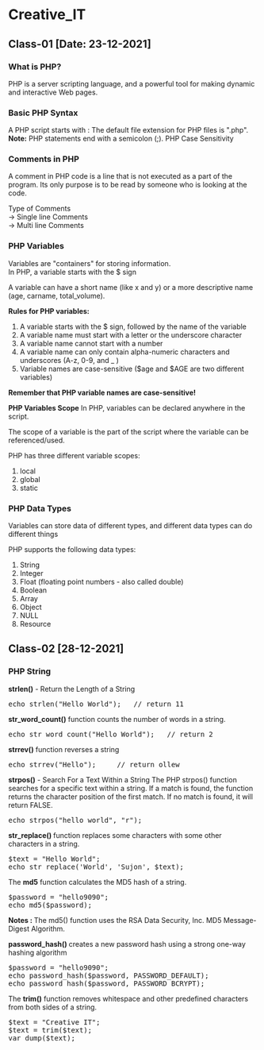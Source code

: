 # Creative_IT
## Class-01     [Date: 23-12-2021]
### What is PHP?
PHP is a server scripting language, and a powerful tool for making dynamic and interactive Web pages.

### Basic PHP Syntax
A PHP script starts with <?php and ends with ?>:
The default file extension for PHP files is ".php".<br>
<strong>Note:</strong> PHP statements end with a semicolon (;).
PHP Case Sensitivity

### Comments in PHP
A comment in PHP code is a line that is not executed as a part of the program. Its only purpose is to be read by someone who is looking at the code.

Type of Comments <br>
-> Single line Comments <br>
-> Multi line Comments

### PHP Variables
Variables are "containers" for storing information. <br>
In PHP, a variable starts with the $ sign

A variable can have a short name (like x and y) or a more descriptive name (age, carname, total_volume).

<strong>Rules for PHP variables:</strong>
1. A variable starts with the $ sign, followed by the name of the variable
2. A variable name must start with a letter or the underscore character
3. A variable name cannot start with a number
4. A variable name can only contain alpha-numeric characters and underscores (A-z, 0-9, and _ )
5. Variable names are case-sensitive ($age and $AGE are two different variables)

<strong>Remember that PHP variable names are case-sensitive!</strong>

<strong>PHP Variables Scope</strong>
In PHP, variables can be declared anywhere in the script.

The scope of a variable is the part of the script where the variable can be referenced/used.

PHP has three different variable scopes:

1. local
2. global
3. static

### PHP Data Types
Variables can store data of different types, and different data types can do different things

PHP supports the following data types:

1. String
2. Integer
3. Float (floating point numbers - also called double)
4. Boolean
5. Array
6. Object
7. NULL
8. Resource

## Class-02     [28-12-2021]
### PHP String
<strong>strlen()</strong> - Return the Length of a String
<pre>
echo strlen("Hello World");   // return 11
</pre>

<strong>str_word_count()</strong> function counts the number of words in a string.
<pre>
echo str_word_count("Hello World");   // return 2
</pre>

<strong>strrev()</strong> function reverses a string
<pre>
echo strrev("Hello");     // return ollew
</pre>

<strong>strpos()</strong> - Search For a Text Within a String
The PHP strpos() function searches for a specific text within a string. If a match is found, the function returns the character position of the first match. If no match is found, it will return FALSE.

<pre>
echo strpos("hello world", "r");
</pre>

<strong>str_replace() </strong>function replaces some characters with some other characters in a string.

<pre>
$text = "Hello World";
echo str_replace('World', 'Sujon', $text);
</pre>

The <strong>md5</strong> function calculates the MD5 hash of a string.
<pre>
$password = "hello9090";
echo md5($password);
</pre>
<strong>Notes : </strong>The md5() function uses the RSA Data Security, Inc. MD5 Message-Digest Algorithm.

<strong>password_hash() </strong>creates a new password hash using a strong one-way hashing algorithm
<pre>
$password = "hello9090";
echo password_hash($password, PASSWORD_DEFAULT);
echo password_hash($password, PASSWORD_BCRYPT);
</pre>

The <strong>trim()</strong> function removes whitespace and other predefined characters from both sides of a string.
<pre>
$text = "Creative IT";
$text = trim($text);
var_dump($text);
</pre>
